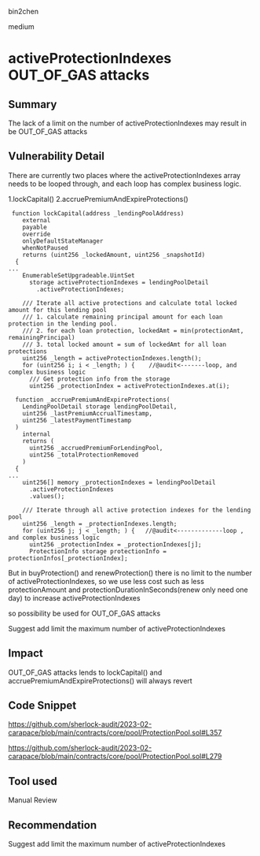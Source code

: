 bin2chen

medium

# activeProtectionIndexes OUT_OF_GAS attacks

## Summary

The lack of a limit on the number of activeProtectionIndexes may result in be OUT_OF_GAS attacks

## Vulnerability Detail

There are currently two places where the activeProtectionIndexes array needs to be looped through, and each loop has complex business logic.

1.lockCapital()
2.accruePremiumAndExpireProtections()
```solidity
 function lockCapital(address _lendingPoolAddress)
    external
    payable
    override
    onlyDefaultStateManager
    whenNotPaused
    returns (uint256 _lockedAmount, uint256 _snapshotId)
  {
...
    EnumerableSetUpgradeable.UintSet
      storage activeProtectionIndexes = lendingPoolDetail
        .activeProtectionIndexes;

    /// Iterate all active protections and calculate total locked amount for this lending pool
    /// 1. calculate remaining principal amount for each loan protection in the lending pool.
    /// 2. for each loan protection, lockedAmt = min(protectionAmt, remainingPrincipal)
    /// 3. total locked amount = sum of lockedAmt for all loan protections
    uint256 _length = activeProtectionIndexes.length();
    for (uint256 i; i < _length; ) {    //@audit<-------loop, and complex business logic
      /// Get protection info from the storage
      uint256 _protectionIndex = activeProtectionIndexes.at(i);
```

```solidity
  function _accruePremiumAndExpireProtections(
    LendingPoolDetail storage lendingPoolDetail,
    uint256 _lastPremiumAccrualTimestamp,
    uint256 _latestPaymentTimestamp
  )
    internal
    returns (
      uint256 _accruedPremiumForLendingPool,
      uint256 _totalProtectionRemoved
    )
  {
...
    uint256[] memory _protectionIndexes = lendingPoolDetail
      .activeProtectionIndexes
      .values();

    /// Iterate through all active protection indexes for the lending pool
    uint256 _length = _protectionIndexes.length;
    for (uint256 j; j < _length; ) {   //@audit<-------------loop , and complex business logic
      uint256 _protectionIndex = _protectionIndexes[j];
      ProtectionInfo storage protectionInfo = protectionInfos[_protectionIndex];
```

But in buyProtection() and renewProtection() there is no limit to the number of activeProtectionIndexes, so we use less cost such as less protectionAmount and protectionDurationInSeconds(renew only need one day) to increase activeProtectionIndexes

so possibility be used for  OUT_OF_GAS attacks

Suggest add limit the maximum number of activeProtectionIndexes


## Impact

OUT_OF_GAS attacks lends to lockCapital() and accruePremiumAndExpireProtections() will always revert

## Code Snippet

https://github.com/sherlock-audit/2023-02-carapace/blob/main/contracts/core/pool/ProtectionPool.sol#L357

https://github.com/sherlock-audit/2023-02-carapace/blob/main/contracts/core/pool/ProtectionPool.sol#L279


## Tool used

Manual Review

## Recommendation

Suggest add limit the maximum number of activeProtectionIndexes